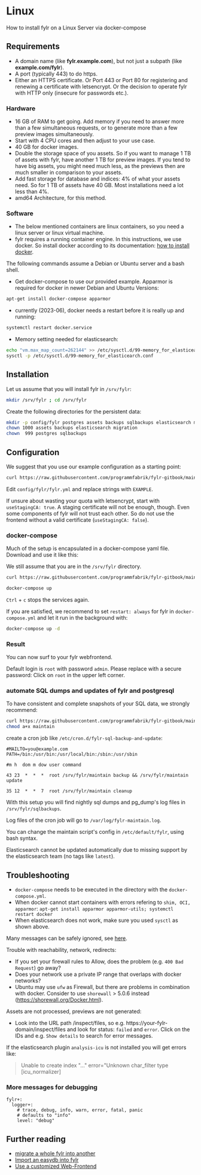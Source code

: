 # Linux

How to install fylr on a Linux Server via docker-compose

## Requirements

* A domain name (like **fylr.example.com**), but not just a subpath (like **example.com/fylr**).
* A port (typically 443) to do https.
* Either an HTTPS certificate. Or Port 443 or Port 80 for registering and renewing a certificate with letsencrypt. Or the decision to operate fylr with HTTP only (insecure for passwords etc.).

### Hardware

* 16 GB of RAM to get going. Add memory if you need to answer more than a few simultaneous requests, or to generate more than a few preview images simultaneously.
* Start with 4 CPU cores and then adjust to your use case.
* 40 GB for docker images.
* Double the storage space of you assets. So if you want to manage 1 TB of assets with fylr, have another 1 TB for preview images. If you tend to have big assets, you might need much less, as the previews then are much smaller in comparison to your assets.
* Add fast storage for database and indices: 4% of what your assets need. So for 1 TB of assets have 40 GB. Most installations need a lot less than 4%.
* amd64 Architecture, for this method.

### Software

* The below mentioned containers are linux containers, so you need a linux server or linux virtual machine.
* fylr requires a running container engine. In this instructions, we use docker. So install docker according to its documentation: [how to install docker](https://docs.docker.com/engine/install/#server).

The following commands assume a Debian or Ubuntu server and a bash shell.

* Get docker-compose to use our provided example. Apparmor is required for docker in newer Debian and Ubuntu Versions:

```bash
apt-get install docker-compose apparmor
```

* currently (2023-06), docker needs a restart before it is really up and running:

```bash
systemctl restart docker.service
```

* Memory setting needed for elasticsearch:

```bash
echo "vm.max_map_count=262144" >> /etc/sysctl.d/99-memory_for_elasticearch.conf
sysctl -p /etc/sysctl.d/99-memory_for_elasticearch.conf
```

## Installation

Let us assume that you will install fylr in `/srv/fylr`:

```bash
mkdir /srv/fylr ; cd /srv/fylr
```

Create the following directories for the persistent data:

```bash
mkdir -p config/fylr postgres assets backups sqlbackups elasticsearch migration
chown 1000 assets backups elasticsearch migration
chown  999 postgres sqlbackups
```

## Configuration

We suggest that you use our example configuration as a starting point:

```bash
curl https://raw.githubusercontent.com/programmfabrik/fylr-gitbook/main/_assets/fylr.yml -o config/fylr/fylr.yml
```

Edit `config/fylr/fylr.yml` and replace strings with `EXAMPLE`.

If unsure about wasting your quota with letsencrypt, start with `useStagingCA: true`. A staging certificate will not be enough, though. Even some components of fylr will not trust each other. So do not use the frontend without a valid certificate (`useStagingCA: false`).

### docker-compose

Much of the setup is encapsulated in a docker-compose yaml file. Download and use it like this:

We still assume that you are in the `/srv/fylr` directory.

```bash
curl https://raw.githubusercontent.com/programmfabrik/fylr-gitbook/main/_assets/docker-compose.yml -o docker-compose.yml

docker-compose up
```

`Ctrl` + `c` stops the services again.

If you are satisfied, we recommend to set `restart: always` for fylr in `docker-compose.yml` and let it run in the background with:

```bash
docker-compose up -d
```

### Result

You can now surf to your fylr webfrontend.

Default login is `root` with password `admin`. Please replace with a secure password: Click on `root` in the upper left corner.

### automate SQL dumps and updates of fylr and postgresql

To have consistent and complete snapshots of your SQL data, we strongly recommend:

```bash
curl https://raw.githubusercontent.com/programmfabrik/fylr-gitbook/main/_assets/maintain -o maintain
chmod a+x maintain
```

create a cron job like `/etc/cron.d/fylr-sql-backup-and-update`:

```
#MAILTO=you@example.com
PATH=/bin:/usr/bin:/usr/local/bin:/sbin:/usr/sbin

#m h  dom m dow user command

43 23  *  *  *  root /srv/fylr/maintain backup && /srv/fylr/maintain update

35 12  *  *  7  root /srv/fylr/maintain cleanup
```

With this setup you will find nightly sql dumps and pg\_dump's log files in `/srv/fylr/sqlbackups`.

Log files of the cron job will go to `/var/log/fylr-maintain.log`.

You can change the maintain script's config in `/etc/default/fylr`, using bash syntax.

Elasticsearch cannot be updated automatically due to missing support by the elasticsearch team (no tags like `latest`).

## Troubleshooting

* `docker-compose` needs to be executed in the directory with the `docker-compose.yml`.
* When docker cannot start containers with errors refering to `shim, OCI, apparmor`: `apt-get install apparmor apparmor-utils; systemctl restart docker`
* When elasticsearch does not work, make sure you used `sysctl` as shown above.

Many messages can be safely ignored, see [here](log-messages-that-can-be-ignored.md).



Trouble with reachability, network, redirects:

* If you set your firewall rules to Allow, does the problem (e.g. `400 Bad Request`) go away?
* Does your network use a private IP range that overlaps with docker networks?
* Ubuntu may use `ufw` as Firewall, but there are problems in combination with docker. Consider to use `shorewall` > 5.0.6 instead (https://shorewall.org/Docker.html).

Assets are not processed, previews are not generated:

* Look into the URL path /inspect/files, so e.g. https://your-fylr-domain/inspect/files and look for status: `failed` and `error`. Click on the IDs and e.g. `Show details` to search for error messages.

If the elasticsearch plugin `analysis-icu` is not installed you will get errors like:

> Unable to create index "..." error="Unknown char\_filter type \[icu\_normalizer]

### More messages for debugging

```
fylr+:
  logger+:
    # trace, debug, info, warn, error, fatal, panic
    # defaults to "info"
    level: "debug"
```

## Further reading

* [migrate a whole fylr into another](https://github.com/programmfabrik/fylr-install/blob/main/docker/further-reading/migrate-fylr-2-fylr.md)
* [Import an easydb into fylr](https://github.com/programmfabrik/fylr-install/blob/main/customization/restore-easydb5.md)
* [Use a customized Web-Frontend](https://github.com/programmfabrik/fylr-install/blob/main/customization/webfrontend.md)
